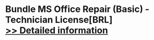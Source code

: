 # Bundle MS Office Repair (Basic) - Technician License[BRL]<br />[>> Detailed information](https://secure.element5.com/esales/product.html?productid=300384687&affiliateid=200057808)